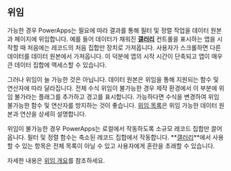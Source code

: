 ## <a name="delegation"></a>위임
가능한 경우 PowerApps는 필요에 따라 결과를 통해 필터 및 정렬 작업을 데이터 원본과 페이지에 위임합니다. 예를 들어 데이터가 채워진 **[갤러리](../maker/canvas-apps/controls/control-gallery.md)** 컨트롤을 표시하는 앱을 시작할 때 처음에는 레코드의 처음 집합만 장치로 가져옵니다. 사용자가 스크롤하면 다른 데이터를 데이터 원본에서 가져옵니다. 이 덕분에 앱의 시작 시간이 단축되고 앱이 매우 큰 데이터 집합에 액세스할 수 있습니다.

그러나 위임이 늘 가능한 것은 아닙니다. 데이터 원본은 위임을 통해 지원되는 함수 및 연산자에 따라 달라집니다. 전체 수식 위임이 불가능한 경우 제작 환경에서 이 부분에 위임 불가라는 플래그를 추가하고 경고를 표시합니다. 가능하다면 수식을 변경하여 위임 불가능한 함수 및 연산자를 방지하는 것이 좋습니다.  [위임 목록](../maker/canvas-apps/delegation-list.md)은 위임 가능한 데이터 원본과 연산을 상세히 설명합니다.

위임이 불가능한 경우 PowerApps는 로컬에서 작동하도록 소규모 레코드 집합만 끌어옵니다. 필터 및 정렬 함수는 축소된 레코드 집합에서 작동합니다. **[갤러리](../maker/canvas-apps/controls/control-gallery.md)**에서 사용할 수 있는 항목은 전체 목록이 아닐 수 있고 사용자에게 혼란을 초래할 수 있습니다. 

자세한 내용은 [위임 개요](../maker/canvas-apps/delegation-overview.md)를 참조하세요.

